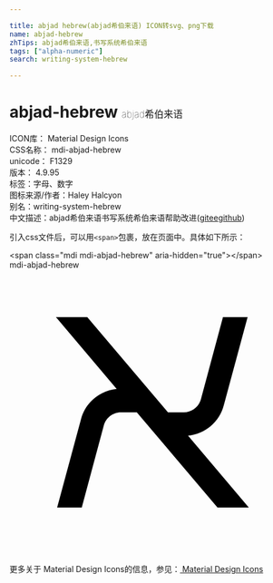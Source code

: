 ```yaml
---

title: abjad hebrew(abjad希伯来语) ICON转svg、png下载
name: abjad-hebrew
zhTips: abjad希伯来语,书写系统希伯来语
tags: ["alpha-numeric"]
search: writing-system-hebrew

---
```


# abjad-hebrew  <small style="font-size: 60%;font-weight: 100">abjad希伯来语</small>


<div class="detail-page">
<p>
<span>
ICON库：
<span class="badge-secondary badge">Material Design Icons</span> 
</span>
<br/>
<span>
CSS名称：
<span class="badge-secondary badge">mdi-abjad-hebrew</span> 
</span>
<br/>
<span>
unicode：
<span class="badge-secondary badge">F1329</span> 
<copy-btn content='F1329' btn-title=""></copy-btn>
<copy-btn :content='String.fromCodePoint(parseInt("F1329", 16))' btn-title="复制U"></copy-btn>
</span>
<br/>
<span>
版本：
<span class="badge-secondary badge">4.9.95</span> 
</span><br/><span>标签：<span class="badge-light badge"><router-link to="/tags/alpha-numeric.html">字母、数字</router-link></span></span>
<br/>
<span>图标来源/作者：<span class="badge-light badge">Haley Halcyon</span></span> 
<br/>
<span>别名：<span class="badge-light badge">writing-system-hebrew</span></span><br/><span class="zh-detail">中文描述：<span class="badge-primary badge">abjad希伯来语</span><span class="badge-primary badge">书写系统希伯来语</span><span class="help-link"><span>帮助改进</span>(<a href="https://gitee.com/liuwave/icon-helper/edit/master/json/material/abjad-hebrew.json" target="_blank" rel="noopener noreferrer">gitee</a><a href="https://github.com/liuwave/icon-helper/edit/master/json/material/abjad-hebrew.json" target="_blank" rel="noopener noreferrer">github</a></span>)</span><br/>
</p>
</div>
<div class="alert alert-dark">
  <i class="mdi mdi-abjad-hebrew mdi-48px"></i>
  <i class="mdi mdi-abjad-hebrew mdi-36px"></i>
  <i class="mdi mdi-abjad-hebrew mdi-24px"></i>
  <i class="mdi mdi-abjad-hebrew mdi-18px"></i>
</div>
<div>
  <p>引入css文件后，可以用<code>&lt;span&gt;</code>包裹，放在页面中。具体如下所示：    
  </p>
  <div class="alert alert-primary" style="font-size: 14px">
    &lt;span class="mdi mdi-abjad-hebrew" aria-hidden="true"&gt;&lt;/span&gt;
    <copy-btn content='<span class="mdi mdi-abjad-hebrew" aria-hidden="true"></span>'></copy-btn>
  </div>
  <div class="alert alert-secondary">
    <i class="mdi mdi-abjad-hebrew"
    style="font-size: 24px"
    aria-hidden="true"></i> mdi-abjad-hebrew
    <copy-btn content="mdi-abjad-hebrew" btn-title="复制图标名称"></copy-btn>
  </div>
</div>
<div id="svg" class="svg-wrap">
<svg xmlns="http://www.w3.org/2000/svg" viewBox="0 0 24 24"><path d="M3.9 4L9 10.03C7.58 10.17 6.36 11.18 6 12.59L4 20H6.07L7.92 13.11C8.09 12.46 8.69 12 9.36 12H10.69L17.47 20H20.1L15 13.97C16.42 13.83 17.64 12.82 18 11.41L20 4H17.93L16.08 10.89C15.91 11.54 15.31 12 14.64 12H13.31L6.53 4Z" /></svg>
</div>
<detail full-name='mdi-abjad-hebrew'></detail>
    
<div><p>更多关于 Material Design Icons的信息，参见：<a target="_blank" href="https://iconhelper.cn/material.html"> Material Design Icons</a>
</p></div>
